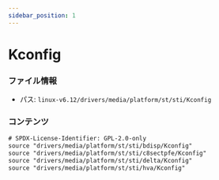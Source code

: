 ```yaml
---
sidebar_position: 1
---
```

# Kconfig

### ファイル情報

- パス: `linux-v6.12/drivers/media/platform/st/sti/Kconfig`

### コンテンツ

```txt
# SPDX-License-Identifier: GPL-2.0-only
source "drivers/media/platform/st/sti/bdisp/Kconfig"
source "drivers/media/platform/st/sti/c8sectpfe/Kconfig"
source "drivers/media/platform/st/sti/delta/Kconfig"
source "drivers/media/platform/st/sti/hva/Kconfig"

```
